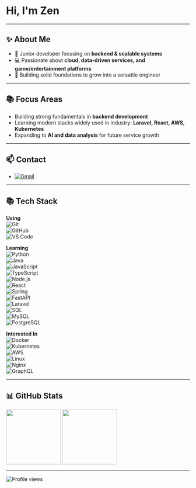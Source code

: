 # Hi, I'm Zen  

---

## ✨ About Me  
- 🌱 Junior developer focusing on **backend & scalable systems**  
- 💻 Passionate about **cloud, data-driven services, and game/entertainment platforms**  
- 🚀 Building solid foundations to grow into a versatile engineer  

---

## 📚 Focus Areas  
- Building strong fundamentals in **backend development**  
- Learning modern stacks widely used in industry: **Laravel, React, AWS, Kubernetes**  
- Expanding to **AI and data analysis** for future service growth  

---

## 📫 Contact  
- [![Gmail](https://img.shields.io/badge/Email-zzen.devv%40gmail.com-181717?style=for-the-badge&logo=gmail&logoColor=white)](mailto:zzen.devv@gmail.com)  

---

## 📚 Tech Stack  

**Using**  
![Git](https://img.shields.io/badge/-Git-F05032?style=for-the-badge&logo=git&logoColor=white)  
![GitHub](https://img.shields.io/badge/-GitHub-181717?style=for-the-badge&logo=github&logoColor=white)  
![VS Code](https://img.shields.io/badge/-VS%20Code-007ACC?style=for-the-badge&logo=visualstudiocode&logoColor=white)  

**Learning**  
![Python](https://img.shields.io/badge/-Python-3776AB?style=for-the-badge&logo=python&logoColor=white)  
![Java](https://img.shields.io/badge/-Java-007396?style=for-the-badge&logo=java&logoColor=white)  
![JavaScript](https://img.shields.io/badge/-JavaScript-F7DF1E?style=for-the-badge&logo=javascript&logoColor=black)  
![TypeScript](https://img.shields.io/badge/-TypeScript-3178C6?style=for-the-badge&logo=typescript&logoColor=white)  
![Node.js](https://img.shields.io/badge/-Node.js-339933?style=for-the-badge&logo=node.js&logoColor=white)  
![React](https://img.shields.io/badge/-React-61DAFB?style=for-the-badge&logo=react&logoColor=black)  
![Spring](https://img.shields.io/badge/-Spring-6DB33F?style=for-the-badge&logo=spring&logoColor=white)  
![FastAPI](https://img.shields.io/badge/-FastAPI-009688?style=for-the-badge&logo=fastapi&logoColor=white)  
![Laravel](https://img.shields.io/badge/-Laravel-FF2D20?style=for-the-badge&logo=laravel&logoColor=white)  
![SQL](https://img.shields.io/badge/-SQL-336791?style=for-the-badge&logo=postgresql&logoColor=white)  
![MySQL](https://img.shields.io/badge/-MySQL-4479A1?style=for-the-badge&logo=mysql&logoColor=white)  
![PostgreSQL](https://img.shields.io/badge/-PostgreSQL-336791?style=for-the-badge&logo=postgresql&logoColor=white)  

**Interested In**  
![Docker](https://img.shields.io/badge/-Docker-2496ED?style=for-the-badge&logo=docker&logoColor=white)  
![Kubernetes](https://img.shields.io/badge/-Kubernetes-326CE5?style=for-the-badge&logo=kubernetes&logoColor=white)  
![AWS](https://img.shields.io/badge/-AWS-232F3E?style=for-the-badge&logo=amazonaws&logoColor=white)  
![Linux](https://img.shields.io/badge/-Linux-FCC624?style=for-the-badge&logo=linux&logoColor=black)  
![Nginx](https://img.shields.io/badge/-Nginx-009639?style=for-the-badge&logo=nginx&logoColor=white)  
![GraphQL](https://img.shields.io/badge/-GraphQL-E10098?style=for-the-badge&logo=graphql&logoColor=white)  

---

## 📊 GitHub Stats  
<p align="left">  
  <img src="https://github-readme-stats.vercel.app/api?username=zzen-devv&show_icons=true&theme=dark" height="150"/>  
  <img src="https://github-readme-stats.vercel.app/api/top-langs/?username=zzen-devv&layout=compact&theme=dark" height="150"/>  
</p>  

---

![Profile views](https://komarev.com/ghpvc/?username=zzen-devv&label=Profile%20views&color=blueviolet&style=for-the-badge)  